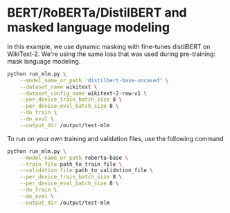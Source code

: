 # BERT/RoBERTa/DistilBERT and masked language modeling

In this example, we use dynamic masking with fine-tunes distilBERT on WikiText-2. We're using the same loss that was used during pre-training: mask language modeling. 

```sh
python run_mlm.py \
    --model_name_or_path 'distilbert-base-uncased' \
    --dataset_name wikitext \
    --dataset_config_name wikitext-2-raw-v1 \
    --per_device_train_batch_size 8 \
    --per_device_eval_batch_size 8 \
    --do_train \
    --do_eval \
    --output_dir /output/test-mlm
```
To run on your own training and validation files, use the following command
```sh
python run_mlm.py \
    --model_name_or_path roberta-base \
    --train_file path_to_train_file \
    --validation_file path_to_validation_file \
    --per_device_train_batch_size 8 \
    --per_device_eval_batch_size 8 \
    --do_train \
    --do_eval \
    --output_dir /output/test-mlm
```